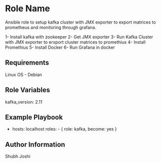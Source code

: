 Role Name
=========

Ansible role to setup kafka cluster with JMX exporter to export matrices to prometheus and monitoring through grafana. 

1- Install kafka with zookeeper
2- Get JMX exporter
3- Run Kafka Cluster with JMX exporter to erxport cluster matrices to promethius
4- Install Promethius
5- Install Docker
6- Run Grafana in docker

Requirements
------------

Linux OS - Debian

Role Variables
--------------
kafka_version: 2.11

Example Playbook
----------------

   - hosts: localhost
  roles:
    - { role: kafka, become: yes }

Author Information
------------------

Shubh Joshi
